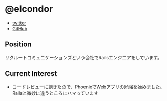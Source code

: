 @elcondor
====

- [twitter](https://twitter.com/elcondor)
- [GitHub](https://github.com/condor)

Position
----

リクルートコミュニケーションズという会社でRailsエンジニアをしています。

Current Interest
----

- コードレビューに飽きたので、PhoenixでWebアプリの勉強を始めました。Railsと微妙に違うところにハマっています
